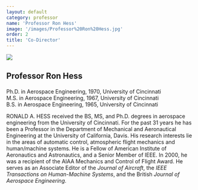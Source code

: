 ```yaml
---
layout: default
category: professor
name: 'Professor Ron Hess'
image: '/images/Professor%20Ron%20Hess.jpg'
order: 2
title: 'Co-Director'
---
```


<img src="{{ page.image }}">

<h2 class="team-title">Professor Ron Hess</h2>
<h4 class="team-position"></h4>
<p>Ph.D. in Aerospace Engineering, 1970, University of Cincinnati<br/>
M.S. in Aerospace Engineering, 1967, University of Cincinnati<br/>
B.S. in Aerospace Engineering, 1965, University of Cincinnati</p>
<p>RONALD A. HESS received the BS, MS, and Ph.D. degrees in aerospace engineering from the University of Cincinnati. For the past 31 years he has been a Professor in the Department of Mechanical and Aeronautical Engineering at the University of California, Davis. His research interests lie in the areas of automatic control, atmospheric flight mechanics and human/machine systems. He is a Fellow of American Institute of Aeronautics and Astronautics, and a Senior Member of IEEE.  In 2000, he was a recipient of the AIAA Mechanics and Control of Flight Award. He serves as an Associate Editor of the <em>Journal of Aircraft</em>, the <em>IEEE Transactions on Human-Machine Systems</em>, and the British <em>Journal of Aerospace Engineering</em>.</p>
<ul class="team-member-other-info"></ul>
